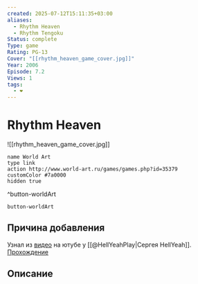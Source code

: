 ```yaml
---
created: 2025-07-12T15:11:35+03:00
aliases:
  - Rhythm Heaven
  - Rhythm Tengoku
Status: complete
Type: game
Rating: PG-13
Cover: "[[rhythm_heaven_game_cover.jpg]]"
Year: 2006
Episode: 7.2
Views: 1
tags:
  - ❤
---
```


# Rhythm Heaven

![[rhythm_heaven_game_cover.jpg]]


```button
name World Art
type link
action http://www.world-art.ru/games/games.php?id=35379
customColor #7a0000
hidden true
```
^button-worldArt


`button-worldArt`


## Причина добавления

Узнал из [видео](https://youtu.be/JWj3zrSsNXc?si=9purdu8cxM7TNjVQ) на ютубе у [[@HellYeahPlay|Сергея HellYeah]]. [Прохождение](https://youtu.be/AUCh_Nc1blQ?si=45tWvpqETx7UPQug)


## Описание



